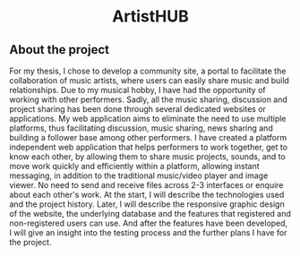 <h1 align="center">ArtistHUB</h1>

## About the project
<p>For my thesis, I chose to develop a community site, a portal to facilitate the collaboration of music artists, where users can easily share music and build relationships. Due to my musical hobby, I have had the opportunity of working with other performers. Sadly, all the music sharing, discussion and project sharing has been done through several dedicated websites or applications. My web application aims to eliminate the need to use multiple platforms, thus facilitating discussion, music sharing, news sharing and building a follower base among other performers. I have created a platform independent web application that helps performers to work together, get to know each other, by allowing them to share music projects, sounds, and to move work quickly and efficiently within a platform, allowing instant messaging, in addition to the traditional music/video player and image viewer. No need to send and receive files across 2-3 interfaces or enquire about each other's work. At the start, I will describe the technologies used and the project history. Later, I will describe the responsive graphic design of the website, the underlying database and the features that registered and non-registered users can use. And after the features have been developed, I will give an insight into the testing process and the further plans I have for the project. </p>
